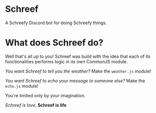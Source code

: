 # Schreef

A Schreefy Discord bot for doing Schreefy things. 

# What does Schreef do?

Well that's all up to you! Schreef was build with the idea that each of its functionalities performs logic in its own CommonJS module. 

_You want Schreef to tell you the weather?_ Make the `weather.js` module!

_You want Schreef to echo your message to someone else?_ Make the `echo.js` module!

You're limited only by your imagination.

*Schreef is love*, **Schreef is life**
